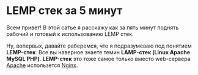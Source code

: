 LEMP стек за 5 минут
====================

Всем привет! В этой сатье я расскажу как за пять минут поднять рабочий и готовый к использованию LEMP стек. 

Ну, вопервых, давайте раберемся, что я подразумеваю под понятием **LEMP-стек**. Все вы наверное знаете темин **LAMP-стек (Linux Apache MySQL PHP)**. **LEMP-стек** это тоже самое только вместо web-сервера [Apache](http://ru.wikipedia.org/wiki/Apache) использется [Nginx](http://nginx.org/ru/).
